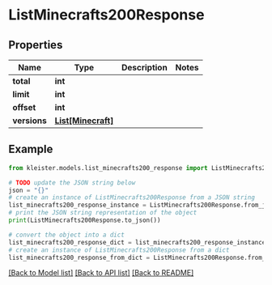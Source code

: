 # ListMinecrafts200Response


## Properties

Name | Type | Description | Notes
------------ | ------------- | ------------- | -------------
**total** | **int** |  | 
**limit** | **int** |  | 
**offset** | **int** |  | 
**versions** | [**List[Minecraft]**](Minecraft.md) |  | 

## Example

```python
from kleister.models.list_minecrafts200_response import ListMinecrafts200Response

# TODO update the JSON string below
json = "{}"
# create an instance of ListMinecrafts200Response from a JSON string
list_minecrafts200_response_instance = ListMinecrafts200Response.from_json(json)
# print the JSON string representation of the object
print(ListMinecrafts200Response.to_json())

# convert the object into a dict
list_minecrafts200_response_dict = list_minecrafts200_response_instance.to_dict()
# create an instance of ListMinecrafts200Response from a dict
list_minecrafts200_response_from_dict = ListMinecrafts200Response.from_dict(list_minecrafts200_response_dict)
```
[[Back to Model list]](../README.md#documentation-for-models) [[Back to API list]](../README.md#documentation-for-api-endpoints) [[Back to README]](../README.md)


